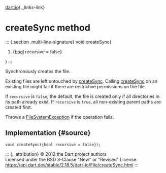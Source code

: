 [dart:io](../../dart-io/dart-io-library){._links-link}

createSync method
=================

::: {.section .multi-line-signature}
void createSync(

1.  {[bool](../../dart-core/bool-class) recursive = false}

)
:::

Synchronously creates the file.

Existing files are left untouched by [createSync](createsync). Calling
[createSync](createsync) on an existing file might fail if there are
restrictive permissions on the file.

If `recursive` is `false`, the default, the file is created only if all
directories in its path already exist. If `recursive` is `true`, all
non-existing parent paths are created first.

Throws a [FileSystemException](../filesystemexception-class) if the
operation fails.

Implementation {#source}
--------------

``` {.language-dart data-language="dart"}
void createSync({bool recursive = false});
```

::: {._attribution}
© 2012 the Dart project authors\
Licensed under the BSD 3-Clause \"New\" or \"Revised\" License.\
<https://api.dart.dev/stable/2.18.5/dart-io/File/createSync.html>
:::
